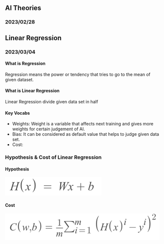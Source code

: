 ## AI Theories

### 2023/02/28
## Linear Regression

### 2023/03/04

#### What is Regression
Regression means the power or tendency that tries to go to the mean of given dataset.

#### What is Linear Regression
Linear Regression divide given data set in half

#### Key Vocabs
- Weights: Weight is a variable that affects next training and gives more weights for certain judgement of AI. 
- Bias: It can be considered as default value that helps to judge given data set.
- Cost:

### Hypothesis & Cost of Linear Regression
#### Hypothesis
![](pictures/LinearRegressionHypothesis.png)
#### Cost
![](pictures/LinearRegressionCost.png)





